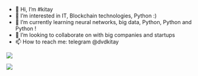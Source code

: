 - 👋 Hi, I’m #kitay
- 👀 I’m interested in IT, Blockchain technologies, Python :)
- 🌱 I’m currently learning neural networks, big data, Python, Python and Python !
- 💞️ I’m looking to collaborate on with big companies and startups
- 📫 How to reach me: telegram @dvdkitay

![](https://komarev.com/ghpvc/?username=dvdkitay)

![](http://github-profile-summary-cards.vercel.app/api/cards/profile-details?username=dvdkitay&theme=default)
